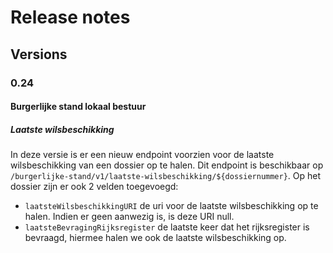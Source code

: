 # Release notes

## Versions

### 0.24
#### Burgerlijke stand lokaal bestuur
##### Laatste wilsbeschikking
In deze versie is er een nieuw endpoint voorzien voor de laatste wilsbeschikking van een dossier op te halen.
Dit endpoint is beschikbaar op `/burgerlijke-stand/v1/laatste-wilsbeschikking/${dossiernummer}`. 
Op het dossier zijn er ook 2 velden toegevoegd: 
- `laatsteWilsbeschikkingURI` de uri voor de laatste wilsbeschikking op te halen. Indien er geen aanwezig is, is deze URI null.
- `laatsteBevragingRijksregister` de laatste keer dat het rijksregister is bevraagd, hiermee halen we ook de laatste wilsbeschikking op.